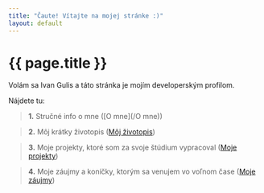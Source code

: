 ```yaml
---
title: "Čaute! Vítajte na mojej stránke :)"
layout: default
---
```


# {{ page.title }}

Volám sa Ivan Gulis a táto stránka je mojím developerským profilom.

Nájdete tu:

> **1.** Stručné info o mne ([O mne](/O mne))
	
> **2.** Môj krátky životopis ([Môj životopis](/Zivotopis))

> **3.** Moje projekty, ktoré som za svoje štúdium vypracoval ([Moje projekty](/Projekty))
	
> **4.** Moje záujmy a koníčky, ktorým sa venujem vo voľnom čase ([Moje záujmy](/Zaujmy))


